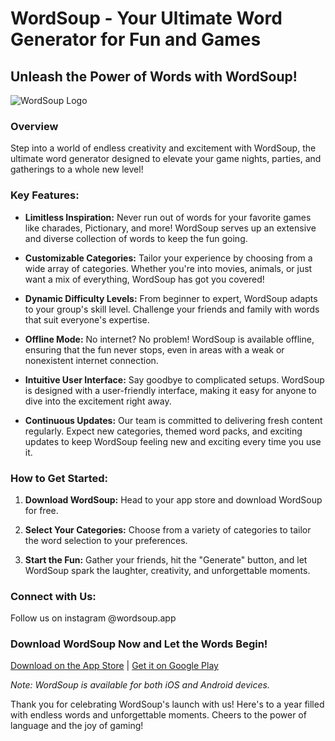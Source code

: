 # WordSoup - Your Ultimate Word Generator for Fun and Games

## Unleash the Power of Words with WordSoup!

![WordSoup Logo](link-to-logo.png)

### Overview

Step into a world of endless creativity and excitement with WordSoup, the ultimate word generator designed to elevate your game nights, parties, and gatherings to a whole new level!

### Key Features:

- **Limitless Inspiration:** Never run out of words for your favorite games like charades, Pictionary, and more! WordSoup serves up an extensive and diverse collection of words to keep the fun going.

- **Customizable Categories:** Tailor your experience by choosing from a wide array of categories. Whether you're into movies, animals, or just want a mix of everything, WordSoup has got you covered!

- **Dynamic Difficulty Levels:** From beginner to expert, WordSoup adapts to your group's skill level. Challenge your friends and family with words that suit everyone's expertise.

- **Offline Mode:** No internet? No problem! WordSoup is available offline, ensuring that the fun never stops, even in areas with a weak or nonexistent internet connection.

- **Intuitive User Interface:** Say goodbye to complicated setups. WordSoup is designed with a user-friendly interface, making it easy for anyone to dive into the excitement right away.

- **Continuous Updates:** Our team is committed to delivering fresh content regularly. Expect new categories, themed word packs, and exciting updates to keep WordSoup feeling new and exciting every time you use it.

### How to Get Started:

1. **Download WordSoup:** Head to your app store and download WordSoup for free.

2. **Select Your Categories:** Choose from a variety of categories to tailor the word selection to your preferences.

3. **Start the Fun:** Gather your friends, hit the "Generate" button, and let WordSoup spark the laughter, creativity, and unforgettable moments.

### Connect with Us:

Follow us on instagram @wordsoup.app

### Download WordSoup Now and Let the Words Begin!

[Download on the App Store](link-to-app-store) | [Get it on Google Play](link-to-google-play)

*Note: WordSoup is available for both iOS and Android devices.*

Thank you for celebrating WordSoup's launch with us! Here's to a year filled with endless words and unforgettable moments. Cheers to the power of language and the joy of gaming!
